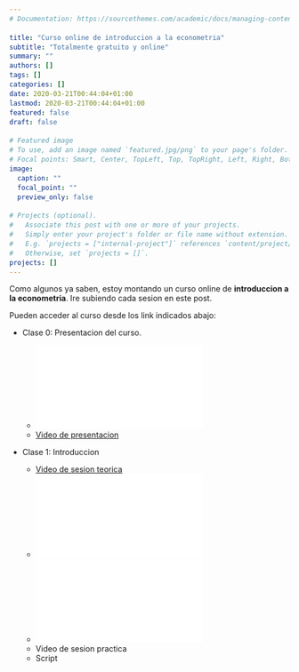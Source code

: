 ```yaml
---
# Documentation: https://sourcethemes.com/academic/docs/managing-content/

title: "Curso online de introduccion a la econometria"
subtitle: "Totalmente gratuito y online"
summary: ""
authors: []
tags: []
categories: []
date: 2020-03-21T00:44:04+01:00
lastmod: 2020-03-21T00:44:04+01:00
featured: false
draft: false

# Featured image
# To use, add an image named `featured.jpg/png` to your page's folder.
# Focal points: Smart, Center, TopLeft, Top, TopRight, Left, Right, BottomLeft, Bottom, BottomRight.
image:
  caption: ""
  focal_point: ""
  preview_only: false

# Projects (optional).
#   Associate this post with one or more of your projects.
#   Simply enter your project's folder or file name without extension.
#   E.g. `projects = ["internal-project"]` references `content/project/deep-learning/index.md`.
#   Otherwise, set `projects = []`.
projects: []
---
```

Como algunos ya saben, estoy montando un curso online de **introduccion a la econometria**. Ire subiendo cada sesion en este post.

Pueden acceder al curso desde los link indicados abajo:

* Clase 0: Presentacion del curso.
  + ![Syllabus](syllabus_intro_econometria.pdf)
  + [Video de presentacion](https://youtu.be/-olsXU62SeY)

* Clase 1: Introduccion
  + [Video de sesion teorica](https://youtu.be/qpBmjcXG3oc)
  + ![Notas de clase](clase_1.pdf)
  + ![Presentacion](clase_1_pres.pdf)
  + Video de sesion practica
  + Script